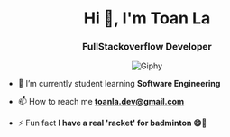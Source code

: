 <h1 align="center">Hi 👋, I'm Toan La</h1>

<h3 align="center">FullStackoverflow Developer</h3>

<p align="center">
  <img src="https://github.com/toanla05/toanla05/assets/134460591/707fb157-74b8-47c5-90c6-573363dddb41" alt="Giphy">
</p>

- 🌱 I’m currently student learning **Software Engineering**

- 📫 How to reach me **toanla.dev@gmail.com**

- ⚡ Fun fact **I have a real 'racket' for badminton 😄🏸**
